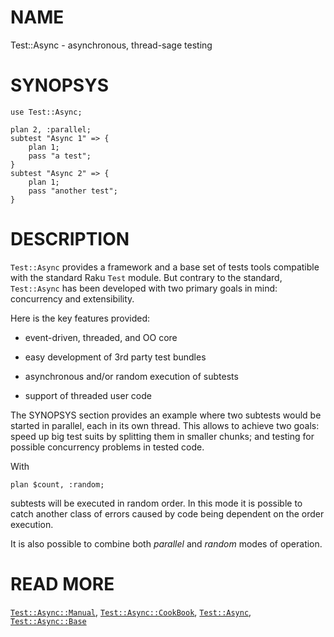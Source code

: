 NAME
====

Test::Async - asynchronous, thread-sage testing

SYNOPSYS
========

    use Test::Async;

    plan 2, :parallel;
    subtest "Async 1" => {
        plan 1;
        pass "a test";
    }
    subtest "Async 2" => {
        plan 1;
        pass "another test";
    }

DESCRIPTION
===========

`Test::Async` provides a framework and a base set of tests tools compatible with the standard Raku `Test` module. But contrary to the standard, `Test::Async` has been developed with two primary goals in mind: concurrency and extensibility.

Here is the key features provided:

  * event-driven, threaded, and OO core

  * easy development of 3rd party test bundles

  * asynchronous and/or random execution of subtests

  * support of threaded user code

The SYNOPSYS section provides an example where two subtests would be started in parallel, each in its own thread. This allows to achieve two goals: speed up big test suits by splitting them in smaller chunks; and testing for possible concurrency problems in tested code.

With

    plan $count, :random;

subtests will be executed in random order. In this mode it is possible to catch another class of errors caused by code being dependent on the order execution.

It is also possible to combine both *parallel* and *random* modes of operation.

READ MORE
=========

[`Test::Async::Manual`](https://github.com/vrurg/raku-Test-Async/blob/v0.0.15/docs/md/Test/Async/Manual.md), [`Test::Async::CookBook`](https://github.com/vrurg/raku-Test-Async/blob/v0.0.15/docs/md/Test/Async/CookBook.md), [`Test::Async`](https://github.com/vrurg/raku-Test-Async/blob/v0.0.15/docs/md/Test/Async.md), [`Test::Async::Base`](https://github.com/vrurg/raku-Test-Async/blob/v0.0.15/docs/md/Test/Async/Base.md)

